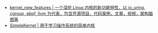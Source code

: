 
- [kernel_new_features | 一个深挖 Linux 内核的新功能特性，以 io_uring, cgroup, ebpf, llvm 为代表，包含开源项目，代码案例，文章，视频，架构脑图等](https://github.com/0voice/kernel_new_features)
- [SimpleKernel | 用于学习操作系统的简单内核](https://github.com/Simple-XX/SimpleKernel)
